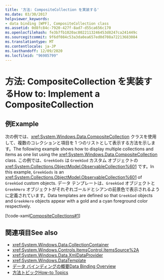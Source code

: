 ```yaml
---
title: '方法: CompositeCollection を実装する'
ms.date: 03/30/2017
helpviewer_keywords:
- data binding [WPF], CompositeCollection class
ms.assetid: 0d8fc84c-7920-427f-8ad7-d55ca656c170
ms.openlocfilehash: fe3b7fb1020ac8022113246453d8247ca241449c
ms.sourcegitcommit: 9f6df084c53a3da0ea657ed0d708a72213683084
ms.translationtype: MT
ms.contentlocale: ja-JP
ms.lasthandoff: 12/09/2020
ms.locfileid: "96985799"
---
```

# <a name="how-to-implement-a-compositecollection"></a><span data-ttu-id="ec4e7-102">方法: CompositeCollection を実装する</span><span class="sxs-lookup"><span data-stu-id="ec4e7-102">How to: Implement a CompositeCollection</span></span>
## <a name="example"></a><span data-ttu-id="ec4e7-103">例</span><span class="sxs-lookup"><span data-stu-id="ec4e7-103">Example</span></span>  
 <span data-ttu-id="ec4e7-104">次の例では、<xref:System.Windows.Data.CompositeCollection> クラスを使用して、複数のコレクションと項目を 1 つのリストとして表示する方法を示します。</span><span class="sxs-lookup"><span data-stu-id="ec4e7-104">The following example shows how to display multiple collections and items as one list using the <xref:System.Windows.Data.CompositeCollection> class.</span></span> <span data-ttu-id="ec4e7-105">この例では、`GreekGods` は `GreekGod` カスタム オブジェクトの <xref:System.Collections.ObjectModel.ObservableCollection%601> です。</span><span class="sxs-lookup"><span data-stu-id="ec4e7-105">In this example, `GreekGods` is an <xref:System.Collections.ObjectModel.ObservableCollection%601> of `GreekGod` custom objects.</span></span> <span data-ttu-id="ec4e7-106">データ テンプレートは、`GreekGod` オブジェクトと `GreekHero` オブジェクトがそれぞれゴールドとシアンの前景色で表示されるように定義されています。</span><span class="sxs-lookup"><span data-stu-id="ec4e7-106">Data templates are defined so that `GreekGod` objects and `GreekHero` objects appear with a gold and a cyan foreground color respectively.</span></span>  
  
 [!code-xaml[CompositeCollections#1](~/samples/snippets/csharp/VS_Snippets_Wpf/CompositeCollections/CS/Window1.xaml#1)]  
  
## <a name="see-also"></a><span data-ttu-id="ec4e7-107">関連項目</span><span class="sxs-lookup"><span data-stu-id="ec4e7-107">See also</span></span>

- <xref:System.Windows.Data.CollectionContainer>
- <xref:System.Windows.Controls.ItemsControl.ItemsSource%2A>
- <xref:System.Windows.Data.XmlDataProvider>
- <xref:System.Windows.DataTemplate>
- [<span data-ttu-id="ec4e7-108">データ バインディングの概要</span><span class="sxs-lookup"><span data-stu-id="ec4e7-108">Data Binding Overview</span></span>](/dotnet/desktop-wpf/data/data-binding-overview)
- [<span data-ttu-id="ec4e7-109">方法トピック</span><span class="sxs-lookup"><span data-stu-id="ec4e7-109">How-to Topics</span></span>](data-binding-how-to-topics.md)
